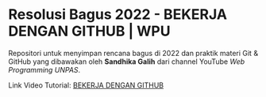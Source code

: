 # Resolusi Bagus 2022 - BEKERJA DENGAN GITHUB | WPU
Repositori untuk menyimpan rencana bagus di 2022 dan praktik materi Git & GitHub yang dibawakan oleh **Sandhika Galih** dari channel YouTube _Web Programming UNPAS_.

Link Video Tutorial: [BEKERJA DENGAN GITHUB](https://youtu.be/Q3Id0DgcrXY?list=PLFIM0718LjIVknj6sgsSceMqlq242-jNf)

